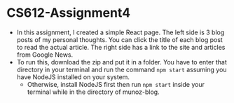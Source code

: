 # CS612-Assignment4

- In this assignment, I created a simple React page. The left side is 3 blog posts of my personal thoughts. You can click the title of each blog post to read the actual article. The right side has a link to the site and articles from Google News.
- To run this, download the zip and put it in a folder. You have to enter that directory in your terminal and run the command `npm start` assuming you have NodeJS installed on your system.
  - Otherwise, install NodeJS first then run `npm start` inside your terminal while in the directory of munoz-blog.
